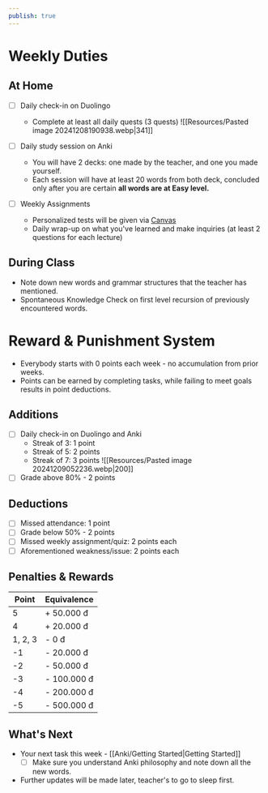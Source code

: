 ```yaml
---
publish: true
---
```


# Weekly Duties
## At Home

- [ ] Daily check-in on Duolingo
	- Complete at least all daily quests (3 quests)
		![[Resources/Pasted image 20241208190938.webp|341]]
	
	
- [ ] Daily study session on Anki 
	- You will have 2 decks: one made by the teacher, and one you made yourself.
	- Each session will have at least 20 words from both deck, concluded only after you are certain **all words are at Easy level.**
- [ ] Weekly Assignments
	- Personalized tests will be given via [Canvas](https://canvas.instructure.com/login/canvas)
	- Daily wrap-up on what you've learned and make inquiries (at least 2 questions for each lecture)

## During Class
- Note down new words and grammar structures that the teacher has mentioned.
- Spontaneous Knowledge Check on first level recursion of previously encountered words.

# Reward & Punishment System

- Everybody starts with 0 points each week - no accumulation from prior weeks.
- Points can be earned by completing tasks, while failing to meet goals results in point deductions.

## Additions
- [ ] Daily check-in on Duolingo and Anki
	- Streak of 3: 1 point
	- Streak of 5: 2 points 
	- Streak of 7: 3 points
		![[Resources/Pasted image 20241209052236.webp|200]]
- [ ] Grade above 80% - 2 points
## Deductions
- [ ] Missed attendance: 1 point
- [ ] Grade below 50% - 2 points
- [ ] Missed weekly assignment/quiz: 2 points each
- [ ] Aforementioned weakness/issue: 2 points each

## Penalties & Rewards

| **Point** | **Equivalence** |
| --------- | --------------- |
| 5         | + 50.000 đ      |
| 4         | + 20.000 đ      |
| 1, 2, 3   | - 0 đ           |
| -1        | - 20.000 đ      |
| -2        | - 50.000 đ      |
| -3        | - 100.000 đ     |
| -4        | - 200.000 đ     |
| -5        | - 500.000 đ     |

## What's Next

- Your next task this week - [[Anki/Getting Started|Getting Started]]
	- [ ] Make sure you understand Anki philosophy and note down all the new words.
- Further updates will be made later, teacher's to go to sleep first.